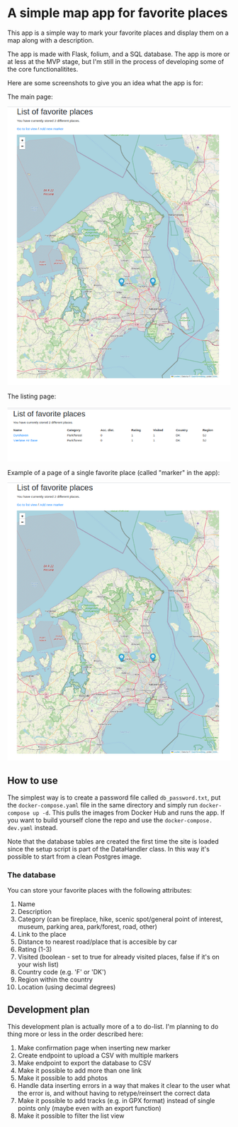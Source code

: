 # A simple map app for favorite places

This app is a simple way to mark your favorite places and display them on a map along with a description. 

The app is made with Flask, folium, and a SQL database. The app is more or at less at the MVP stage, but I'm still in the process of developing some of the core functionalitites.

Here are some screenshots to give you an idea what the app is for:

The main page:

![Alt text](main_page.png "The main page")

The listing page:

![Alt text](list_page.png "The list page")

Example of a page of a single favorite place (called "marker" in the app):

![Alt text](main_page.png "The main page")

## How to use

The simplest way is to create a password file called `db_password.txt`, put 
the `docker-compose.yaml` file in the same directory and simply run 
`docker-compose up -d`. This pulls the images from Docker Hub and runs the 
app. If you want to build yourself clone the repo and use the `docker-compose.
dev.yaml` instead.

Note that the database tables are created the first time the site is loaded since the setup script is part of the DataHandler class. In this way it's possible to start from a clean Postgres image. 

### The database

You can store your favorite places with the following attributes:

1. Name
2. Description
3. Category (can be fireplace, hike, scenic spot/general point of interest, museum, parking area, park/forest, road, other)
4. Link to the place
5. Distance to nearest road/place that is accesible by car
6. Rating (1-3)
7. Visited (boolean - set to true for already visited places, false if it's on your wish list)
8. Country code (e.g. 'F' or 'DK')
9. Region within the country
10. Location (using decimal degrees)

## Development plan

This development plan is actually more of a to do-list. I'm planning to do thing more or less in the order described here:

1. Make confirmation page when inserting new marker
3. Create endpoint to upload a CSV with multiple markers
4. Make endpoint to export the database to CSV
6. Make it possible to add more than one link
6. Make it possible to add photos
5. Handle data inserting errors in a way that makes it clear to the user what the error is, and without having to retype/reinsert the correct data
7. Make it possible to add tracks (e.g. in GPX format) instead of single points only (maybe even with an export function)
8. Make it possible to filter the list view
